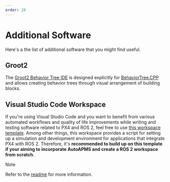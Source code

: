 ```yaml
---
order: 20
---
```


# Additional Software
Here's a the list of additional software that you might find useful.

## Groot2
The [Groot2 Behavior Tree IDE](https://www.behaviortree.dev/groot) is designed explicitly for [BehaviorTree.CPP](https://github.com/BehaviorTree/BehaviorTree.CPP) and allows creating behavior trees through visual arrangement of building blocks.

## Visual Studio Code Workspace
If you're using Visual Studio Code and you want to benefit from various automated workflows and quality of life improvements while writing and testing software related to PX4 and ROS 2, feel free to use [this workspace template](https://github.com/robin-mueller/px4-ros2-env). Among other things, this workspace provides a script for setting up a simulation and development environment for applications that integrate PX4 with ROS 2. Therefore, it's **recommended to build up on this template if your aiming to incorporate AutoAPMS and create a ROS 2 workspace from scratch**. 

> [!NOTE]
> Refer to the [readme](https://github.com/robin-mueller/px4-ros2-env?tab=readme-ov-file#px4ros2-development-setup) for more information.
